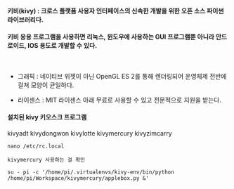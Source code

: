 #### 키비(kivy) : 크로스 플랫폼 사용자 인터페이스의 신속한 개발을 위한 오픈 소스 파이썬 라이브러리다. 

#### 키비 응용 프로그램을 사용하면 리눅스, 윈도우에 사용하는 GUI 프로그램뿐 아니라 안드로이드, IOS 용도로 개발할 수 있다. 

​

- 그래픽 : 네이티브 위젯이 아닌 OpenGL ES 2를 통해 렌더링되어 운영체제 전반에 걸쳐 모양이 균일하다.

- 라이센스 : MIT 라이센스 아래 무료로 사용할 수 있고 전문적으로 지원을 받는다.


#### 설치된 kivy 키오스크 프로그램

kivyadt  kivydongwon  kivylotte  kivymercury  kivyzimcarry

```
nano /etc/rc.local

kivymercury 사용하는 걸 확인

su - pi -c '/home/pi/.virtualenvs/kivy-env/bin/python /home/pi/Workspace/kivymercury/applebox.py &'
```



